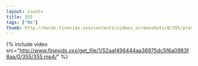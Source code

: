 ```yaml
--- 
layout: sieutv
title: 355
tags: ["0k"]
thumb: http://hwcdn.finevids.xxx/contents/videos_screenshots/0/355/preview.mp4.jpg
---
```

{% include video src="http://www.finevids.xxx/get_file/1/52aaf496444aa38975dc5f6a0983f8aa/0/355/355.mp4/" %} 
